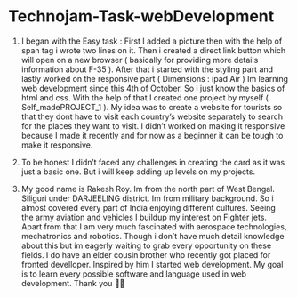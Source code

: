 # Technojam-Task-webDevelopment

  1. I began with the Easy task :
First I added a picture then with the help of span tag i wrote two lines on it. Then i created a direct link button which will open on a new browser ( basically for providing more details information about F-35 ). After that i started with the styling part and lastly worked on the responsive part ( Dimensions : ipad Air )
Im learning web development since this 4th of October. So i just know the basics of html and css. With the help of that I created one project by myself ( Self_madePROJECT_1 ). My idea was to create a website for tourists so that they dont have to visit each country’s website separately to search for the places they want to visit. I didn’t worked on making it responsive because I made it recently and for now as a beginner it can be tough to make it responsive.

2. To be honest I didn’t faced any challenges in creating the card as it was just a basic one. But i will keep adding up levels on my projects.

3. My good name is Rakesh Roy. Im from the north part of West Bengal. Siliguri under DARJEELING district. Im from military background. So i almost covered every part of India enjoying different cultures. Seeing the army aviation and vehicles I buildup my interest on Fighter jets. Apart from that I am very much fascinated with aerospace technologies, mechatronics and robotics. Though i don’t have much detail knowledge about this but im eagerly waiting to grab every opportunity on these fields. I do have an elder cousin brother who recently got placed for fronted develloper. Inspired by him I started web development. My goal is to learn every possible software and language used in web development. Thank you 🙏🏻